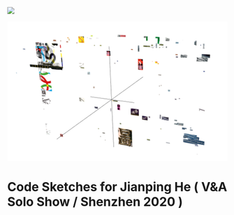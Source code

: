 [![](https://img.shields.io/badge/using-Processing-brightgreen.svg?style=flat-square&color=000000)](http://processing.org/)

![](key.png)
# Code Sketches for Jianping He ( V&A Solo Show / Shenzhen 2020 )
